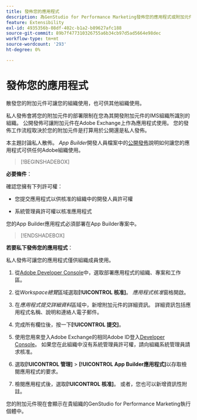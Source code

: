 ```yaml
---
title: 發佈您的應用程式
description: 為GenStudio for Performance Marketing發佈您的應用程式或附加元件。
feature: Extensibility
exl-id: 4935356b-08df-402c-b1a2-b89627afc188
source-git-commit: 89b7f477310326755a6b34cb97d5ad5664e98dec
workflow-type: tm+mt
source-wordcount: '293'
ht-degree: 0%

---
```


# 發佈您的應用程式

散發您的附加元件可讓您的組織使用，也可供其他組織使用。

私人發佈會將您的附加元件的部署限制在您為其開發附加元件的IMS組織所識別的組織。 公開發佈可讓附加元件在Adobe Exchange上作為應用程式使用。 您的發佈工作流程取決於您的附加元件是打算用於公開還是私人發佈。

本主題討論私人散佈。 _App Builder_&#x200B;開發人員檔案中的[公開發佈](https://developer.adobe.com/app-builder/docs/guides/distribution/public/)說明如何讓您的應用程式可供任何Adobe組織使用。

>[!BEGINSHADEBOX]

**必要條件**：

確認您擁有下列許可權：

* 您提交應用程式以供核准的組織中的開發人員許可權

* 系統管理員許可權以核准應用程式

您的App Builder應用程式必須部署在App Builder專案中。

>[!ENDSHADEBOX]

**若要私下發佈您的應用程式**：

私人發佈可讓您的應用程式僅供組織成員使用。

1. 從[Adobe Developer Console](https://developer.adobe.com/console/)中，選取部署應用程式的組織、專案和工作區。

1. 從&#x200B;_Workspace總覽_&#x200B;區域選取&#x200B;**[!UICONTROL 核准]**。 _應用程式核准_&#x200B;窗格開啟。

1. 在&#x200B;_應用程式提交詳細資料_&#x200B;區域中，新增附加元件的詳細資訊。 詳細資訊包括應用程式名稱、說明和連絡人電子郵件。

1. 完成所有欄位後，按一下&#x200B;**[!UICONTROL 提交]**。

1. 使用您用來登入Adobe Exchange的相同Adobe ID登入[Developer Console](https://exchange.adobe.com/)。 如果您在此組織中沒有系統管理員許可權，請向組織系統管理員請求核准。

1. 選取&#x200B;**[!UICONTROL 管理]** > **[!UICONTROL App Builder應用程式]**&#x200B;以存取檢閱應用程式的要求。

1. 檢閱應用程式後，選取&#x200B;**[!UICONTROL 核准]**。 或者，您也可以新增資訊性附註。

您的附加元件現在會顯示在貴組織的GenStudio for Performance Marketing執行個體中。
